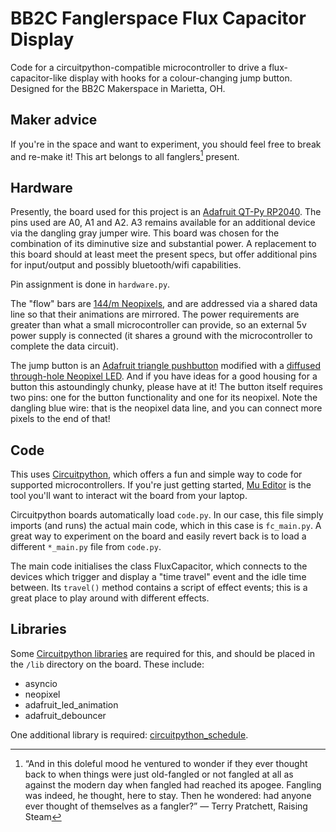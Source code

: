 # BB2C Fanglerspace Flux Capacitor Display

Code for a circuitpython-compatible microcontroller to drive a flux-capacitor-like display
with hooks for a colour-changing jump button. Designed for the BB2C Makerspace in Marietta, OH.

## Maker advice

If you're in the space and want to experiment, you should feel free to break and re-make it! This
art belongs to all fanglers[^1] present.

## Hardware

Presently, the board used for this project is an [Adafruit QT-Py RP2040](https://learn.adafruit.com/adafruit-qt-py-2040).
The pins used are A0, A1 and A2. A3 remains available for an additional device via the dangling
gray jumper wire. This board was chosen for the combination of its diminutive size and substantial power.
A replacement to this board should at least meet the present specs, but offer additional pins for input/output
and possibly bluetooth/wifi capabilities.

Pin assignment is done in `hardware.py`.

The "flow" bars are [144/m Neopixels](https://www.amazon.com/gp/product/B09MLTPS95), and are addressed via a shared data line
so that their animations are mirrored. The power requirements are greater than what a small microcontroller can provide, so
an external 5v power supply is connected (it shares a ground with the microcontroller to complete the data circuit).

The jump button is an [Adafruit triangle pushbutton](https://www.adafruit.com/product/4190) modified with a
[diffused through-hole Neopixel LED](https://www.adafruit.com/product/1734). And if you have ideas for a good housing for a
button this astoundingly chunky, please have at it! The button itself requires two pins: one for the button
functionality and one for its neopixel. Note the dangling blue wire: that is the neopixel data line, and you can connect more
pixels to the end of that!

## Code

This uses [Circuitpython](https://circuitpython.org/), which offers a fun and simple way to code
for supported microcontrollers. If you're just getting started, [Mu Editor](https://codewith.mu/) is
the tool you'll want to interact wit the board from your laptop.

Circuitpython boards automatically load `code.py`. In our case, this file simply imports (and runs)
the actual main code, which in this case is `fc_main.py`. A great way to experiment on the board and
easily revert back is to load a different `*_main.py` file from `code.py`.

The main code initialises the class FluxCapacitor, which connects to the devices which trigger and
display a "time travel" event and the idle time between. Its `travel()` method contains a script of
effect events; this is a great place to play around with different effects.

[^1]: “And in this doleful mood he ventured to wonder if they ever thought back to when things were just old-fangled or not fangled at all as against the modern day when fangled had reached its apogee. Fangling was indeed, he thought, here to stay. Then he wondered: had anyone ever thought of themselves as a fangler?” ― Terry Pratchett, Raising Steam

## Libraries

Some [Circuitpython libraries](https://circuitpython.org/libraries) are required for this, and should be placed in the `/lib` directory
on the board. These include:

- asyncio
- neopixel
- adafruit_led_animation
- adafruit_debouncer

One additional library is required: [circuitpython_schedule](https://cognitivegears.github.io/CircuitPython_Schedule/).
